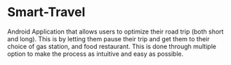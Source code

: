 # Smart-Travel
Android Application that allows users to optimize their road trip (both short and long). This is by letting them pause their trip and get them to their choice of gas station, and food restaurant.  This is done through multiple option to make the process as intuitive and easy as possible.
